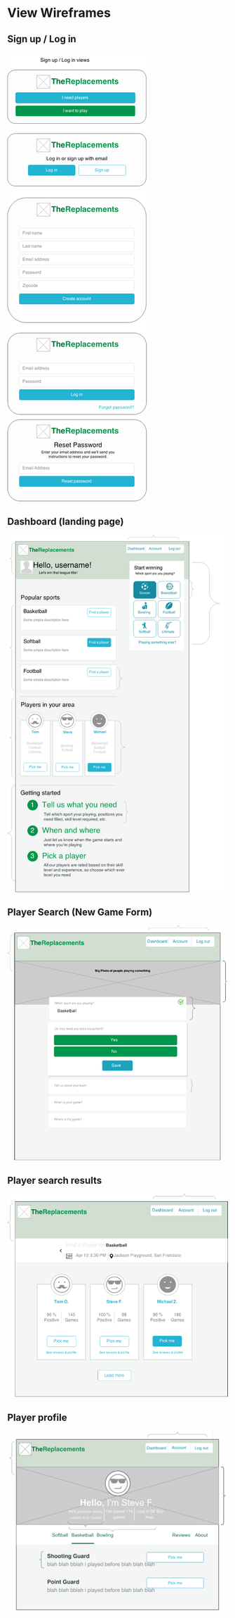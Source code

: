 # View Wireframes

## Sign up / Log in
![signup-login]

## Dashboard (landing page)
![dashboard]

## Player Search (New Game Form)
![new-game]

## Player search results
![player-results]

## Player profile
![player-profile]

[signup-login]: ./wireframes/signup-login.png
[dashboard]: ./wireframes/dashboard.png
[new-game]: ./wireframes/new-game.png
[player-results]: ./wireframes/player-results.png
[player-profile]: ./wireframes/player-profile.png

